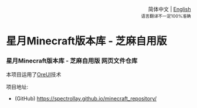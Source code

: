 <div align="right">

简体中文 | <a href="/README-en_US.md">English</a><br><sup>语言翻译不一定100%准确</sup>

</div>

# 星月Minecraft版本库 - 芝麻自用版

### 星月Minecraft版本库 - 芝麻自用版 网页文件仓库

本项目运用了[OreUI](https://github.com/Spectrollay/OreUI)技术

项目地址:

- (GitHub) https://spectrollay.github.io/minecraft_repository/
